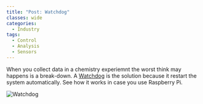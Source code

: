 ```yaml
---
title: "Post: Watchdog"
classes: wide
categories:
  - Industry
tags:
  - Control
  - Analysis
  - Sensors
---
```

When you collect data in a chemistry experiemnt the worst think may happens is a break-down. A [Watchdog](https://www.hackster.io/news/piwatcher-tb-is-a-raspberry-pi-watchdog-103c32a53062) is the solution because it restart the system automatically. See how it works in case you use Raspberry Pi.

![Watchdog](https://hackster.imgix.net/uploads/attachments/1220960/2020-11-11t16-34-54_251z-piwatcher3-tb-rpi-2_sf4YBkVMcR.jpg?auto=compress%2Cformat&w=740&h=555&fit=max)